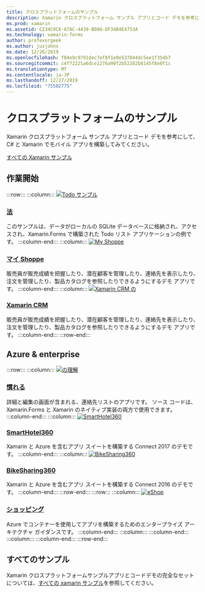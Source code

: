 ```yaml
---
title: クロスプラットフォームのサンプル
description: Xamarin クロスプラットフォーム サンプル アプリとコード デモを参考にして、C# と Xamarin でモバイル アプリを構築してみてください。
ms.prod: xamarin
ms.assetid: C234C9C6-A7AC-4439-B086-DF34B4E4753A
ms.technology: xamarin-forms
author: profexorgeek
ms.author: jusjohns
ms.date: 12/26/2019
ms.openlocfilehash: f84e9c9791dec7ef8f1e9e537044dc5ee1f354b7
ms.sourcegitcommit: c4f72221a6dce1276a90f2b52282b8145f8e0f1c
ms.translationtype: MT
ms.contentlocale: ja-JP
ms.lasthandoff: 12/27/2019
ms.locfileid: "75502775"
---
```

# <a name="cross-platform-samples"></a>クロスプラットフォームのサンプル

Xamarin クロスプラットフォーム サンプル アプリとコード デモを参考にして、C# と Xamarin でモバイル アプリを構築してみてください。

[すべての Xamarin サンプル](https://docs.microsoft.com/samples/browse/?products=xamarin)

## <a name="get-started"></a>作業開始

:::row:::
    :::column:::
[![Todo サンプル](images/todo.png)](https://docs.microsoft.com/samples/xamarin/xamarin-forms-samples/todo/)

### <a name="todohttpsdocsmicrosoftcomsamplesxamarinxamarin-forms-samplestodo"></a>[法](https://docs.microsoft.com/samples/xamarin/xamarin-forms-samples/todo/)

このサンプルは、データがローカルの SQLite データベースに格納され、アクセスされ、Xamarin.Forms で構築された Todo リスト アプリケーションの例です。
    :::column-end:::
    :::column:::
[![My Shoppe](images/myshoppe.png)](https://github.com/xamarinhq/app-myshoppe)

### <a name="my-shoppehttpsgithubcomxamarinhqapp-myshoppe"></a>[マイ Shoppe](https://github.com/xamarinhq/app-myshoppe)

販売員が販売成績を把握したり、潜在顧客を管理したり、連絡先を表示したり、注文を管理したり、製品カタログを参照したりできるようにするデモ アプリです。
    :::column-end:::
    :::column:::
[![Xamarin CRM の](images/crm.png)](https://github.com/xamarin/app-crm)

### <a name="xamarin-crmhttpsgithubcomxamarinapp-crm"></a>[Xamarin CRM](https://github.com/xamarin/app-crm)

販売員が販売成績を把握したり、潜在顧客を管理したり、連絡先を表示したり、注文を管理したり、製品カタログを参照したりできるようにするデモ アプリです。
    :::column-end:::
:::row-end:::

## <a name="azure--enterprise"></a>Azure & enterprise

:::row:::
    :::column:::
[![の理解](images/acquaint.jpg)](https://github.com/xamarinhq/app-acquaint/)

### <a name="acquainthttpsgithubcomxamarinhqapp-acquaint"></a>[慣れる](https://github.com/xamarinhq/app-acquaint/)

詳細と編集の画面が含まれる、連絡先リストのアプリです。 ソース コードは、Xamarin.Forms と Xamarin のネイティブ実装の両方で使用できます。
    :::column-end:::
    :::column:::
[![SmartHotel360](images/smarthotel360.png)](https://github.com/Microsoft/SmartHotel360-mobile-desktop-apps)

### <a name="smarthotel360httpsgithubcommicrosoftsmarthotel360-mobile-desktop-apps"></a>[SmartHotel360](https://github.com/Microsoft/SmartHotel360-mobile-desktop-apps)

Xamarin と Azure を含むアプリ スイートを構築する Connect 2017 のデモです。
    :::column-end:::
    :::column:::
[![BikeSharing360](images/bikesharing360.png)](https://github.com/Microsoft/BikeSharing360_MobileApps)

### <a name="bikesharing360httpsgithubcommicrosoftbikesharing360_mobileapps"></a>[BikeSharing360](https://github.com/Microsoft/BikeSharing360_MobileApps)

Xamarin と Azure を含むアプリ スイートを構築する Connect 2016 のデモです。
    :::column-end:::
:::row-end:::
:::row:::
    :::column:::
[![eShop ](images/eshop.png)](https://github.com/dotnet-architecture/eShopOnContainers/tree/dev/src/Mobile)

### <a name="eshophttpsgithubcomdotnet-architectureeshoponcontainerstreedevsrcmobile"></a>[ショッピング](https://github.com/dotnet-architecture/eShopOnContainers/tree/dev/src/Mobile)

Azure でコンテナーを使用してアプリを構築するためのエンタープライズ アーキテクチャ ガイダンスです。
    :::column-end:::
    :::column:::
    :::column-end:::
    :::column:::
    :::column-end:::
:::row-end:::

## <a name="all-samples"></a>すべてのサンプル

Xamarin クロスプラットフォームサンプルアプリとコードデモの完全なセットについては、[すべての xamarin サンプル](https://docs.microsoft.com/samples/browse/?products=xamarin)を参照してください。
